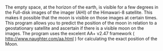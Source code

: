The empty space, at the horizon of the earth, is visible for a few degrees in the Full-disk images of the imager (AHI) of the Himawari-8 satellite.
This makes it possible that the moon is visible on those images at certain times.
This program allows you to predict the position of the moon in relation to a geostationary satellite and ascertain if there is a visible moon on the images.
The program uses the excelent AA+ v2.47 framework ( http://www.naughter.com/aa.html ) for calculating the exact position of the Moon.
